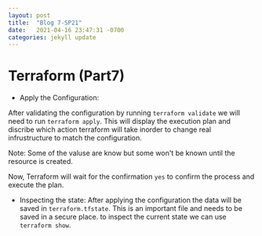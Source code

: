 ```yaml
---
layout: post
title:  "Blog 7-SP21"
date:   2021-04-16 23:47:31 -0700
categories: jekyll update
---
```



# Terraform (Part7)

- Apply the Configuration:

After validating the configuration by running `terraform validate` we will need to run `terraform apply`. 
This will display the execution plan and discribe which action terraform will take inorder to change real infrustructure to match the configuration. 

Note: Some of the valuse are know but some won't be known until the resource is created. 

Now, Terraform will wait for the confirmation `yes` to confirm the process and execute the plan. 

- Inspecting the state:
After applying the configuration the data will be saved in `terraform.tfstate`. This is an important file and needs to be saved in a secure place. 
to inspect the current state we can use `terraform show`.
